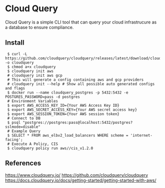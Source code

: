 Cloud Query
=====

Cloud Query is a simple CLI tool that can query your cloud infrastrucure as a database to ensure compliance.  

Install
-------

     $ curl -L https://github.com/cloudquery/cloudquery/releases/latest/download/cloudquery_linux_x86_64 -o cloudquery 
     $ chmod a+x cloudquery 
     $ cloudquery init aws 
     # cloudquery init aws gcp  
     # This will generate a config containing aws and gcp providers 
     # cloudquery init --help # Show all possible auto generated configs and flags 
     $ docker run --name cloudquery_postgres -p 5432:5432 -e POSTGRES_PASSWORD=pass -d postgres 
     # Environment Variables 
     $ export AWS_ACCESS_KEY_ID={Your AWS Access Key ID} 
     $ export AWS_SECRET_ACCESS_KEY={Your AWS secret access key} 
     $ export AWS_SESSION_TOKEN={Your AWS session token} 
     # Connect to DB 
     $ psql "postgres://postgres:pass@localhost:5432/postgres?sslmode=disable" 
     # Example Query 
     $ SELECT * FROM aws_elbv2_load_balancers WHERE scheme = 'internet-facing'; 
     # Execute A Policy, CIS 
     $ cloudquery policy run aws//cis_v1.2.0 


References
----------

https://www.cloudquery.io/ 
https://github.com/cloudquery/cloudquery 
https://docs.cloudquery.io/docs/getting-started/getting-started-with-aws/ 
